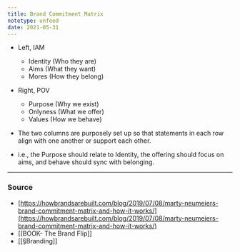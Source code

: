 ```yaml
---
title: Brand Commitment Matrix
notetype: unfeed
date: 2021-05-31
---
```


- Left, IAM
	- Identity (Who they are)
	- Aims (What they want)
	- Mores (How they belong)
- Right, POV
	- Purpose (Why we exist)
	- Onlyness (What we offer)
	- Values (How we behave)

- The two columns are purposely set up so that statements in each row align with one another or support each other. 


- i.e., the Purpose should relate to Identity, the offering should focus on aims, and behave should sync with belonging.


--- 

### Source
- [https://howbrandsarebuilt.com/blog/2019/07/08/marty-neumeiers-brand-commitment-matrix-and-how-it-works/](https://howbrandsarebuilt.com/blog/2019/07/08/marty-neumeiers-brand-commitment-matrix-and-how-it-works/)
- [[BOOK- The Brand Flip]]
- [[§Branding]]